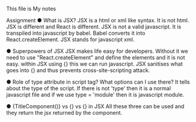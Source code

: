 
This file is My notes

Assignment
● What is JSX?
JSX is a html or xml like syntax. It is not html. JSX is different and React is different. JSX is not a valid javascript. It is transpiled into javascript by babel. Babel converts it into React.createElement.
JSX stands for javascript xml.

● Superpowers of JSX
JSX makes life easy for developers. Without it we need to use "React.createElement" and define the elements and it is not easy.
within JSX using {} this we can run javascript. JSX sanitises what goes into {} and thus prevents cross-site-scripting attack.

● Role of type attribute in script tag? What options can I use there?
It tells about the type of the script.
If there is not 'type' then it is a normal javascript file and if we use type = 'module' then it is javascript module.

● {TitleComponent()} vs {<TitleComponent/>} vs
{<TitleComponent></TitleComponent>} in JSX
All these three can be used and they return the jsx returned by the component.

